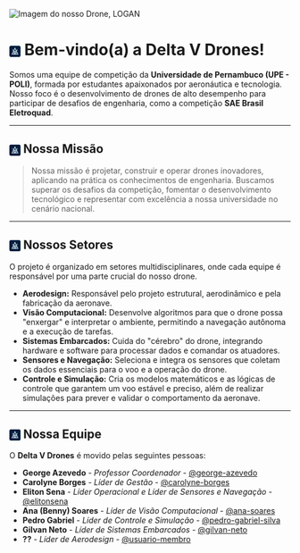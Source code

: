 ![Imagem do nosso Drone, LOGAN](HeaderLinkedIn.png)

<h1><img src="icon.png" alt="Logo Delta V Drones" width="20px" style="vertical-align: middle;"> Bem-vindo(a) a Delta V Drones!</h1>

Somos uma equipe de competição da **Universidade de Pernambuco (UPE - POLI)**, formada por estudantes apaixonados por aeronáutica e tecnologia. Nosso foco é o desenvolvimento de drones de alto desempenho para participar de desafios de engenharia, como a competição **SAE Brasil Eletroquad**.

---

<h2><img src="icon.png" alt="Logo Delta V Drones" width="20px" style="vertical-align: middle;"> Nossa Missão</h2>

> Nossa missão é projetar, construir e operar drones inovadores, aplicando na prática os conhecimentos de engenharia. Buscamos superar os desafios da competição, fomentar o desenvolvimento tecnológico e representar com excelência a nossa universidade no cenário nacional.

---

<h2><img src="icon.png" alt="Logo Delta V Drones" width="20px" style="vertical-align: middle;"> Nossos Setores</h2>

O projeto é organizado em setores multidisciplinares, onde cada equipe é responsável por uma parte crucial do nosso drone.

* **Aerodesign:** Responsável pelo projeto estrutural, aerodinâmico e pela fabricação da aeronave.
* **Visão Computacional:** Desenvolve algoritmos para que o drone possa "enxergar" e interpretar o ambiente, permitindo a navegação autônoma e a execução de tarefas.
* **Sistemas Embarcados:** Cuida do "cérebro" do drone, integrando hardware e software para processar dados e comandar os atuadores.
* **Sensores e Navegação:** Seleciona e integra os sensores que coletam os dados essenciais para o voo e a operação do drone.
* **Controle e Simulação:** Cria os modelos matemáticos e as lógicas de controle que garantem um voo estável e preciso, além de realizar simulações para prever e validar o comportamento da aeronave.

---

<h2><img src="icon.png" alt="Logo Delta V Drones" width="20px" style="vertical-align: middle;"> Nossa Equipe</h2>

O **Delta V Drones** é movido pelas seguintes pessoas:

* **George Azevedo** - *Professor Coordenador* - [@george-azevedo](https://www.linkedin.com/in/george-azevedo-01970674/)
* **Carolyne Borges** - *Líder de Gestão* - [@carolyne-borges](https://www.linkedin.com/in/carolyne-borges-476a14371/)
* **Eliton Sena** - *Líder Operacional e Líder de Sensores e Navegação* - [@elitonsena](https://www.linkedin.com/in/elitonsena/)
* **Ana (Benny) Soares** - *Líder de Visão Computacional* - [@ana-soares](https://www.linkedin.com/in/ana-soares-absn1/)
* **Pedro Gabriel** - *Líder de Controle e Simulação* - [@pedro-gabriel-silva](https://www.linkedin.com/in/pedro-gabriel-silva-8541b3261/)
* **Gilvan Neto** - *Líder de Sistemas Embarcados* - [@gilvan-neto](https://www.linkedin.com/in/gilvan-neto-51124a2b0/)
* **??** - *Líder de Aerodesign* - [@usuario-membro](https://github.com/usuario-membro)
